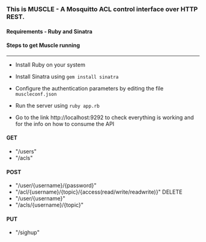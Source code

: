 ### This is MUSCLE - A Mosquitto ACL control interface over HTTP REST.


#### Requirements - Ruby and Sinatra

#### Steps to get Muscle running
---

* Install Ruby on your system
* Install Sinatra using `gem install sinatra`
* Configure the authentication parameters by editing the file `muscleconf.json`
* Run the server using `ruby app.rb`

* Go to the link http://localhost:9292 to check everything is working and for the info on how to consume the API
	
#### GET	
* 	"/users"
* 	"/acls"
#### POST	
* 	"/user/{username}/{password}"
* 	"/acl/{username}/{topic}/{access(read/write/readwrite)}"
DELETE	
* 	"/user/{username}"
* 	"/acls/{username}/{topic}"
#### PUT	
* 	"/sighup"


